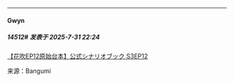 ﻿
*****

####  Gwyn  
##### 14512#       发表于 2025-7-31 22:24

[【花吹EP12原始台本】公式シナリオブック S3EP12](https://bgm.tv/blog/356583)

来源：Bangumi

